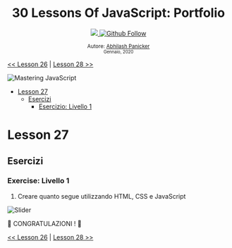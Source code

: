 <div align="center">
  <h1> 30 Lessons Of JavaScript: Portfolio</h1>
  <a class="header-badge" target="_blank" href="https://www.linkedin.com/in/abhilash-panicker-68952b159/">
  <img src="https://img.shields.io/badge/style--5eba00.svg?label=LinkedIn&logo=linkedin&style=social">
  </a>
  <a class="header-badge" target="_blank" href="https://github.com/abpanic/">
  <img alt="Github Follow" src="https://img.shields.io/github/followers/abpanic?style=social">
  </a>

<sub>Autore:
<a href="https://dbugr.vercel.app/" target="_blank">Abhilash Panicker</a><br>
<small> Gennaio, 2020</small>
</sub>

</div>

[<< Lesson 26](../26_Lesson_World_countries_data_visualization_2/26_Lesson_world_countries_data_visualization_2.md) | [Lesson 28 >>](../28_Lesson_Mini_project_leaderboard/28_Lesson_mini_project_leaderboard.md)

![Mastering JavaScript](../../images/banners/Lesson_1_27.png)

- [Lesson 27](#Lesson-27)
  - [Esercizi](#exercises)
    - [Esercizio: Livello 1](#exercise-level-1)

# Lesson 27

## Esercizi

### Exercise: Livello 1

1. Creare quanto segue utilizzando HTML, CSS e JavaScript

![Slider](../../images/projects/dom_mini_project_slider_Lesson_7.1.gif)

🎉 CONGRATULAZIONI ! 🎉

[<< Lesson 26](../26_Lesson_World_countries_data_visualization_2/26_Lesson_world_countries_data_visualization_2.md) | [Lesson 28 >>](../28_Lesson_Mini_project_leaderboard/28_Lesson_mini_project_leaderboard.md)